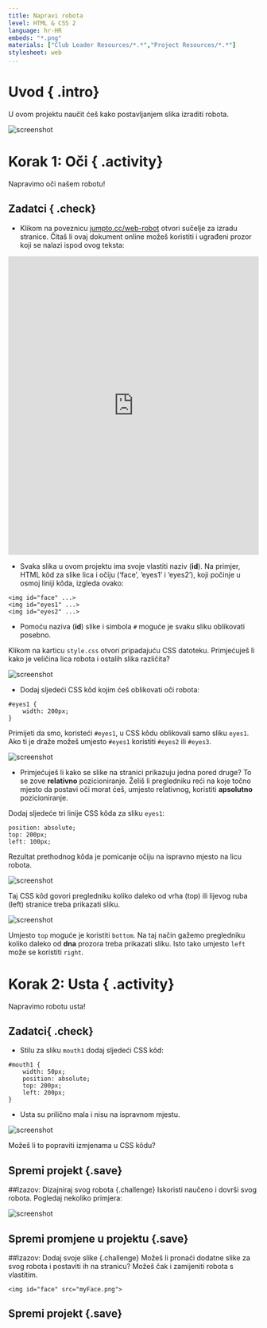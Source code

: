 ```yaml
---
title: Napravi robota
level: HTML & CSS 2
language: hr-HR
embeds: "*.png"
materials: ["Club Leader Resources/*.*","Project Resources/*.*"]
stylesheet: web
...
```


# Uvod { .intro}

U ovom projektu naučit ćeš kako postavljanjem slika izraditi robota. 

![screenshot](robot-final.png)

# Korak 1: Oči { .activity}

Napravimo oči našem robotu!

## Zadatci { .check}

+ Klikom na poveznicu <a href="http://jumpto.cc/web-robot" target="_blank">jumpto.cc/web-robot</a> otvori sučelje za izradu stranice. Čitaš li ovaj dokument online možeš koristiti i ugrađeni prozor koji se nalazi ispod ovog teksta: 

<div class="trinket">
  <iframe src="https://trinket.io/embed/html/b29b50e571" width="100%" height="600" frameborder="0" marginwidth="0" marginheight="0" allowfullscreen>
  </iframe>
</div>

+ Svaka slika u ovom projektu ima svoje vlastiti naziv (__id__). Na primjer, HTML kôd za slike lica i očiju  (‘face’, ‘eyes1’ i ‘eyes2’), koji počinje u osmoj liniji kôda, izgleda ovako:

```
<img id="face" ...>
<img id="eyes1" ...>
<img id="eyes2" ...>
```

+ Pomoću naziva (__id__) slike i simbola `#` moguće je svaku sliku oblikovati posebno. 

Klikom na karticu `style.css` otvori pripadajuću CSS datoteku. Primjećuješ li kako je veličina lica robota i ostalih slika različita? 

![screenshot](robot-id.png)

+ Dodaj sljedeći CSS kôd kojim ćeš oblikovati oči robota: 

```
#eyes1 {
    width: 200px;
}
```

Primijeti da smo, koristeći `#eyes1`, u CSS kôdu oblikovali samo sliku `eyes1`. Ako ti je draže možeš umjesto `#eyes1` koristiti `#eyes2` ili `#eyes3`. 

![screenshot](robot-eyes-width.png)

+ Primjećuješ li kako se slike na stranici prikazuju jedna pored druge? To se zove  __relativno__ pozicioniranje. Želiš li pregledniku reći na koje točno mjesto da postavi oči morat ćeš, umjesto relativnog, koristiti  __apsolutno__ pozicioniranje.

Dodaj sljedeće tri linije CSS kôda za sliku `eyes1`:

```
position: absolute;
top: 200px;
left: 100px;
```

Rezultat prethodnog kôda je pomicanje očiju na ispravno mjesto na licu robota. 

![screenshot](robot-eyes-position.png)

Taj CSS kôd govori pregledniku koliko daleko od vrha (top) ili lijevog ruba (left) stranice treba prikazati sliku.  

![screenshot](robot-eyes-position2.png)

Umjesto `top`  moguće je koristiti `bottom`. Na taj način gažemo pregledniku koliko daleko od __dna__ prozora  treba prikazati sliku. Isto tako umjesto `left` može se koristiti `right`.

# Korak 2: Usta { .activity}

Napravimo robotu usta!

## Zadatci{ .check}

+ Stilu za sliku `mouth1` dodaj sljedeći CSS kôd:

```
#mouth1 {
    width: 50px;
    position: absolute;
    top: 200px;
    left: 200px;
}
```

+ Usta su prilično mala i nisu na ispravnom mjestu. 

![screenshot](robot-mouth.png)

Možeš li to popraviti izmjenama u CSS kôdu?

## Spremi projekt {.save}

##Izazov: Dizajniraj svog robota {.challenge}
Iskoristi naučeno i dovrši svog robota. Pogledaj nekoliko primjera: 

![screenshot](robot-examples.png)

## Spremi promjene u projektu {.save}

##Izazov: Dodaj svoje slike {.challenge}
Možeš li pronaći dodatne slike za svog robota i postaviti ih na stranicu? Možeš čak i zamijeniti robota s vlastitim. 

```
<img id="face" src="myFace.png">
```

## Spremi projekt {.save} 